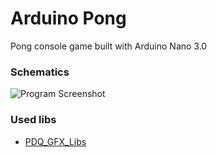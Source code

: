 # Arduino Pong
Pong console game built with Arduino Nano 3.0

### Schematics
![Program Screenshot](http://i.imgur.com/iPn9OGA.png)

### Used libs
- [PDQ_GFX_Libs](https://github.com/XarkLabs/PDQ_GFX_Libs)

